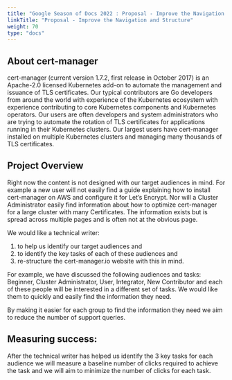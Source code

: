 ```yaml
---
title: "Google Season of Docs 2022 : Proposal - Improve the Navigation and Structure of the cert-manager Website"
linkTitle: "Proposal - Improve the Navigation and Structure"
weight: 70
type: "docs"
---
```


## About cert-manager

cert-manager (current version 1.7.2, first release in October 2017) is an Apache-2.0 licensed Kubernetes add-on to automate the management and issuance of TLS certificates.
Our typical contributors are Go developers from around the world with experience of the Kubernetes ecosystem with experience contributing to core Kubernetes components and Kubernetes operators.
Our users are often developers and system administrators who are trying to automate the rotation of TLS certificates for applications running in their Kubernetes clusters.
Our largest users have cert-manager installed on multiple Kubernetes clusters and managing many thousands of TLS certificates.

## Project Overview

Right now the content is not designed with our target audiences in mind.
For example a new user will not easily find a guide explaining how to install cert-manager on AWS and configure it for Let’s Encrypt.
Nor will a Cluster Administrator easily find information about how to optimize cert-manager for a large cluster with many Certificates.
The information exists but is spread across multiple pages and is often not at the obvious page.

We would like a technical writer:
1. to help us identify our target audiences and
2. to identify the key tasks of each of these audiences and
3. re-structure the cert-manager.io website with this in mind.

For example, we have discussed the following audiences and tasks: Beginner, Cluster Administrator, User, Integrator, New Contributor
and each of these people will be interested in a different set of tasks.
We would like them to quickly and easily find the information they need.

By making it easier for each group to find the information they need we aim to reduce the number of support queries.

## Measuring success:

After the technical writer has helped us identify the 3 key tasks for each audience
we will measure a baseline number of clicks required to achieve the task and we will aim to minimize the number of clicks for each task.
